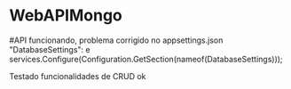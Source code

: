 # WebAPIMongo

#API funcionando, problema corrigido no appsettings.json "DatabaseSettings": e   
services.Configure<DatabaseSettings>(Configuration.GetSection(nameof(DatabaseSettings)));

Testado funcionalidades de CRUD ok
